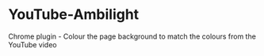 # YouTube-Ambilight
Chrome plugin - Colour the page background to match the colours from the YouTube video
